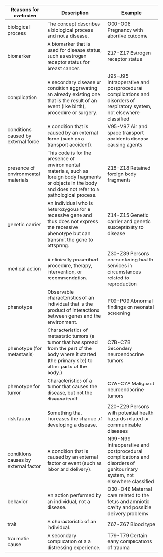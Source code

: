 Reasons for exclusion | Description | Example
---| ---| --- 
biological process | The concept describes a biological process and not a disease.| O00-O08 Pregnancy with abortive outcome                                                                      
biomarker | A biomarker that is used for disease status, such as estrogen receptor status for breast cancer. | Z17-Z17 Estrogen receptor status
complication | A secondary disease or condition aggravating an already existing one that is the result of an event (like birth), procedure or surgery. | J95-J95 Intraoperative and postprocedural complications and disorders of respiratory system, not elsewhere classified 
conditions caused by external force | A condition that is caused by an external force (such as a transport accident). | V95-V97 Air and space transport accidents                                                                         disease causing agents | Agents, such as bacteria or other pathogens, that cause disease, but the code(s) do not refer to diseases themselves. | B95-B97 Bacterial and viral infectious agents                                                                           |
presence of environmental materials | This code is for the presence of environmental materials, such as foreign body fragments or objects in the body and does not refer to a pathological process. | Z18-Z18 Retained foreign body fragments                                                                         
genetic carrier | An individual who is heterozygous for a recessive gene and thus does not express the recessive phenotype but can transmit the gene to offspring. | Z14-Z15 Genetic carrier and genetic susceptibility to disease
medical action | A clinically prescribed procedure, therapy, intervention, or recommendation. | Z30-Z39 Persons encountering health services in circumstances related to reproduction
phenotype | Observable characteristics of an individual that is the product of interactions between genes and the environment. | P09-P09 Abnormal findings on neonatal screening 
phenotype (for metastasis) | Characteristics of metastatic tumors (a tumor that has spread from the part of the body where it started (the primary site) to other parts of the body.) | C7B-C7B Secondary neuroendocrine tumors                                                                            
phenotype for tumor | Characteristics of a tumor that causes the disease, but not the disease itself. | C7A-C7A Malignant neuroendocrine tumors 
risk factor | Something that increases the chance of developing a disease. | Z20-Z29 Persons with potential health hazards related to communicable diseases 
conditions causes by external factor | A condition that is caused by an external factor or event (such as labor and delivery). | N99-N99 Intraoperative and postprocedural complications and disorders of genitourinary system, not elsewhere classified
behavior | An action performed by an individual, not a disease. | O30-O48 Maternal care related to the fetus and amniotic cavity and possible delivery problems 
trait | A characteristic of an individual. | Z67-Z67 Blood type                                                                              
traumatic cause | A secondary complication of a a distressing experience. | T79-T79 Certain early complications of  trauma